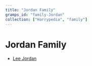 ```yaml
---
title: "Jordan Family"
gramps_id: "family-Jordan"
collection: ["Harrypedia", "family"]
---
```


# Jordan Family

- [Lee Jordan](/Harrypedia/people/Jordan/Lee/)
